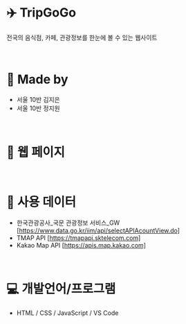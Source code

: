 # :airplane: TripGoGo
전국의 음식점, 카페, 관광정보를 한눈에 볼 수 있는 웹사이트

<br>

# :bust_in_silhouette: Made by
- 서울 10반 김지은
- 서울 10반 정지원
<br>

# :memo: 웹 페이지


<br>

# :mag_right: 사용 데이터
- 한국관광공사_국문 관광정보 서비스_GW [https://www.data.go.kr/iim/api/selectAPIAcountView.do]
- TMAP API [https://tmapapi.sktelecom.com]
- Kakao Map API [https://apis.map.kakao.com]
<br>

# :computer: 개발언어/프로그램
- HTML / CSS / JavaScript / VS Code
